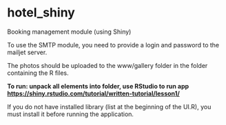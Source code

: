 # hotel_shiny
Booking management module (using Shiny)

To use the SMTP module, you need to provide a login and password to the mailjet server.

The photos should be uploaded to the www/gallery folder in the folder containing the R files.

**To run: unpack all elements into folder, use RStudio to run app https://shiny.rstudio.com/tutorial/written-tutorial/lesson1/**

If you do not have installed library (list at the beginning of the UI.R), you must install it before running the application.
